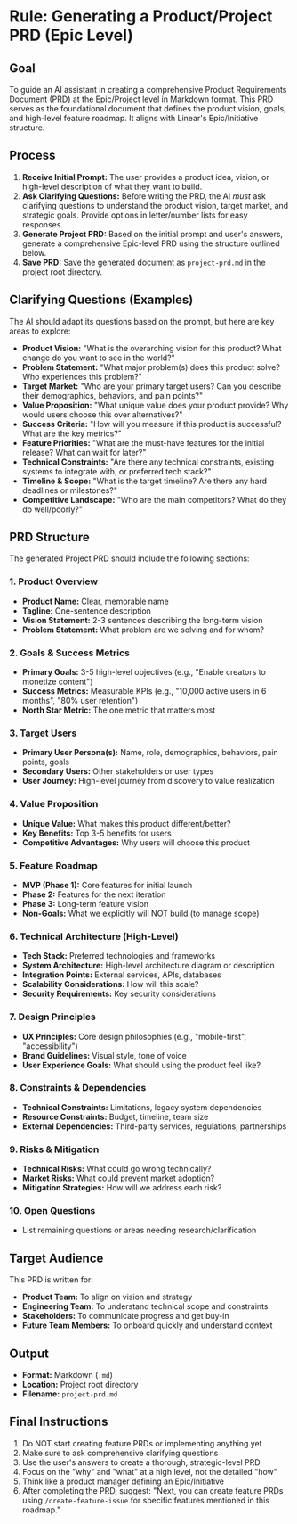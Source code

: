 # Rule: Generating a Product/Project PRD (Epic Level)

## Goal

To guide an AI assistant in creating a comprehensive Product Requirements Document (PRD) at the Epic/Project level in Markdown format. This PRD serves as the foundational document that defines the product vision, goals, and high-level feature roadmap. It aligns with Linear's Epic/Initiative structure.

## Process

1.  **Receive Initial Prompt:** The user provides a product idea, vision, or high-level description of what they want to build.
2.  **Ask Clarifying Questions:** Before writing the PRD, the AI *must* ask clarifying questions to understand the product vision, target market, and strategic goals. Provide options in letter/number lists for easy responses.
3.  **Generate Project PRD:** Based on the initial prompt and user's answers, generate a comprehensive Epic-level PRD using the structure outlined below.
4.  **Save PRD:** Save the generated document as `project-prd.md` in the project root directory.

## Clarifying Questions (Examples)

The AI should adapt its questions based on the prompt, but here are key areas to explore:

*   **Product Vision:** "What is the overarching vision for this product? What change do you want to see in the world?"
*   **Problem Statement:** "What major problem(s) does this product solve? Who experiences this problem?"
*   **Target Market:** "Who are your primary target users? Can you describe their demographics, behaviors, and pain points?"
*   **Value Proposition:** "What unique value does your product provide? Why would users choose this over alternatives?"
*   **Success Criteria:** "How will you measure if this product is successful? What are the key metrics?"
*   **Feature Priorities:** "What are the must-have features for the initial release? What can wait for later?"
*   **Technical Constraints:** "Are there any technical constraints, existing systems to integrate with, or preferred tech stack?"
*   **Timeline & Scope:** "What is the target timeline? Are there any hard deadlines or milestones?"
*   **Competitive Landscape:** "Who are the main competitors? What do they do well/poorly?"

## PRD Structure

The generated Project PRD should include the following sections:

### 1. Product Overview
*   **Product Name:** Clear, memorable name
*   **Tagline:** One-sentence description
*   **Vision Statement:** 2-3 sentences describing the long-term vision
*   **Problem Statement:** What problem are we solving and for whom?

### 2. Goals & Success Metrics
*   **Primary Goals:** 3-5 high-level objectives (e.g., "Enable creators to monetize content")
*   **Success Metrics:** Measurable KPIs (e.g., "10,000 active users in 6 months", "80% user retention")
*   **North Star Metric:** The one metric that matters most

### 3. Target Users
*   **Primary User Persona(s):** Name, role, demographics, behaviors, pain points, goals
*   **Secondary Users:** Other stakeholders or user types
*   **User Journey:** High-level journey from discovery to value realization

### 4. Value Proposition
*   **Unique Value:** What makes this product different/better?
*   **Key Benefits:** Top 3-5 benefits for users
*   **Competitive Advantages:** Why users will choose this product

### 5. Feature Roadmap
*   **MVP (Phase 1):** Core features for initial launch
*   **Phase 2:** Features for the next iteration
*   **Phase 3:** Long-term feature vision
*   **Non-Goals:** What we explicitly will NOT build (to manage scope)

### 6. Technical Architecture (High-Level)
*   **Tech Stack:** Preferred technologies and frameworks
*   **System Architecture:** High-level architecture diagram or description
*   **Integration Points:** External services, APIs, databases
*   **Scalability Considerations:** How will this scale?
*   **Security Requirements:** Key security considerations

### 7. Design Principles
*   **UX Principles:** Core design philosophies (e.g., "mobile-first", "accessibility")
*   **Brand Guidelines:** Visual style, tone of voice
*   **User Experience Goals:** What should using the product feel like?

### 8. Constraints & Dependencies
*   **Technical Constraints:** Limitations, legacy system dependencies
*   **Resource Constraints:** Budget, timeline, team size
*   **External Dependencies:** Third-party services, regulations, partnerships

### 9. Risks & Mitigation
*   **Technical Risks:** What could go wrong technically?
*   **Market Risks:** What could prevent market adoption?
*   **Mitigation Strategies:** How will we address each risk?

### 10. Open Questions
*   List remaining questions or areas needing research/clarification

## Target Audience

This PRD is written for:
*   **Product Team:** To align on vision and strategy
*   **Engineering Team:** To understand technical scope and constraints
*   **Stakeholders:** To communicate progress and get buy-in
*   **Future Team Members:** To onboard quickly and understand context

## Output

*   **Format:** Markdown (`.md`)
*   **Location:** Project root directory
*   **Filename:** `project-prd.md`

## Final Instructions

1. Do NOT start creating feature PRDs or implementing anything yet
2. Make sure to ask comprehensive clarifying questions
3. Use the user's answers to create a thorough, strategic-level PRD
4. Focus on the "why" and "what" at a high level, not the detailed "how"
5. Think like a product manager defining an Epic/Initiative
6. After completing the PRD, suggest: "Next, you can create feature PRDs using `/create-feature-issue` for specific features mentioned in this roadmap."
